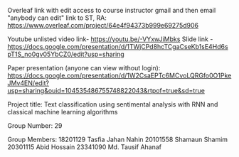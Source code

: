 
Overleaf link with edit access to course instructor gmail and then email "anybody can edit" link to ST, RA:
https://www.overleaf.com/project/64e4f94373b999e69275d906

Youtube unlisted video link- https://youtu.be/-VYxwJiMbks
Slide link - https://docs.google.com/presentation/d/1TWjCPd8hcTCgaCseKb1sE4Hd6spT1S_no0gv05YbCZ0/edit?usp=sharing

Paper presentation (anyone can view without login):
https://docs.google.com/presentation/d/1W2CsaEPTc6MCvoLQRGfo0O1PkeJMv4EN/edit?usp=sharing&ouid=104535486755748822043&rtpof=true&sd=true

Project title:
Text classification using sentimental analysis with RNN and classical machine learning algorithms

Group Number:
29

Group Members:
18201129	Tasfia Jahan Nahin
20101558	Shamaun Shamim
20301115	Abid Hossain
23341090	Md. Tausif Ahanaf
